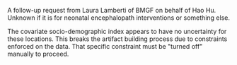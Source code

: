A follow-up request from Laura Lamberti of BMGF on behalf of Hao Hu.
Unknown if it is for neonatal encephalopath interventions or something
else.

The covariate socio-demographic index appears to have no uncertainty for
these locations. This breaks the artifact building process due to
constraints enforced on the data. That specific constraint must be 
"turned off" manually to proceed.

